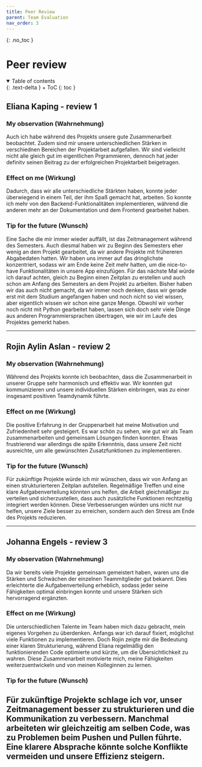 ```yaml
---
title: Peer Review
parent: Team Evaluation
nav_order: 3
---
```


{: .no_toc }
# Peer review

<details open markdown="block">
{: .text-delta }
<summary>Table of contents</summary>
+ ToC
{: toc }
</details>

## Eliana Kaping - review 1

### My observation (Wahrnehmung)

Auch ich habe während des Projekts unsere gute Zusammenarbeit beobachtet. Zudem sind mir unsere unterschiedlichen Stärken in verschiednen Bereichen der Projektarbeit aufgefallen. Wir sind vielleicht nicht alle gleich gut im eigentlichen Prgrammieren, dennoch hat jeder definitv seinen Beitrag zu der erfolgreichen Projektarbeit beigetragen.

### Effect on me (Wirkung)

Dadurch, dass wir alle unterschiedliche Stärkten haben, konnte jeder überwiegend in einem Teil, der ihm Spaß gemacht hat, arbeiten. So konnte ich mehr von den Backend-Funktionalitäten implementieren, während die anderen mehr an der Dokumentation und dem Frontend gearbeitet haben.

### Tip for the future (Wunsch)

Eine Sache die mir immer wieder auffällt, ist das Zeitmanagement während des Semesters. Auch diesmal haben wir zu Beginn des Semesters eher wenig an dem Projekt gearbeitet, da wir andere Projekte mit frühereren Abgabedaten hatten. Wir haben uns immer auf das dringlichste konzentriert, sodass wir am Ende keine Zeit mehr hatten, um die nice-to-have Funktionalitäten in unsere App einzufügen. Für das nächste Mal würde ich darauf achten, gleich zu Beginn einen Zeitplan zu erstellen und auch schon am Anfang des Semesters an dem Projekt zu arbeiten. Bisher haben wir das auch nicht gemacht, da wir immer noch denken, dass wir gerade erst mit dem Studium angefangen haben und noch nicht so viel wissen, aber eigentlich wissen wir schon eine ganze Menge. Obwohl wir vorher noch nicht mit Python gearbeitet haben, lassen sich doch sehr viele Dinge aus anderen Programmiersprachen übertragen, wie wir im Laufe des Projektes gemerkt haben.

---

## Rojin Aylin Aslan - review 2

### My observation (Wahrnehmung)

Während des Projekts konnte ich beobachten, dass die Zusammenarbeit in unserer Gruppe sehr harmonisch und effektiv war. Wir konnten gut kommunizieren und unsere individuellen Stärken einbringen, was zu einer insgesamt positiven Teamdynamik führte.

### Effect on me (Wirkung)

Die positive Erfahrung in der Gruppenarbeit hat meine Motivation und Zufriedenheit sehr gesteigert. Es war schön zu sehen, wie gut wir als Team zusammenarbeiten und gemeinsam Lösungen finden konnten. Etwas frustrierend war allerdings die späte Erkenntnis, dass unsere Zeit nicht ausreichte, um alle gewünschten Zusatzfunktionen zu implementieren.

### Tip for the future (Wunsch)

Für zukünftige Projekte würde ich mir wünschen, dass wir von Anfang an einen strukturierteren Zeitplan aufstellen. Regelmäßige Treffen und eine klare Aufgabenverteilung könnten uns helfen, die Arbeit gleichmäßiger zu verteilen und sicherzustellen, dass auch zusätzliche Funktionen rechtzeitig integriert werden können. Diese Verbesserungen würden uns nicht nur helfen, unsere Ziele besser zu erreichen, sondern auch den Stress am Ende des Projekts reduzieren.

---

## Johanna Engels - review 3

### My observation (Wahrnehmung)

Da wir bereits viele Projekte gemeinsam gemeistert haben, waren uns die Stärken und Schwächen der einzelnen Teammitglieder gut bekannt. Dies erleichterte die Aufgabenverteilung erheblich, sodass jeder seine Fähigkeiten optimal einbringen konnte und unsere Stärken sich hervorragend ergänzten.

### Effect on me (Wirkung)

Die unterschiedlichen Talente im Team haben mich dazu gebracht, mein eigenes Vorgehen zu überdenken. Anfangs war ich darauf fixiert, möglichst viele Funktionen zu implementieren. Doch Rojin zeigte mir die Bedeutung einer klaren Strukturierung, während Eliana regelmäßig den funktionierenden Code optimierte und kürzte, um die Übersichtlichkeit zu wahren. Diese Zusammenarbeit motivierte mich, meine Fähigkeiten weiterzuentwickeln und von meinen Kolleginnen zu lernen. 

### Tip for the future (Wunsch)

Für zukünftige Projekte schlage ich vor, unser Zeitmanagement besser zu strukturieren und die Kommunikation zu verbessern. Manchmal arbeiteten wir gleichzeitig am selben Code, was zu Problemen beim Pushen und Pullen führte. Eine klarere Absprache könnte solche Konflikte vermeiden und unsere Effizienz steigern.
---